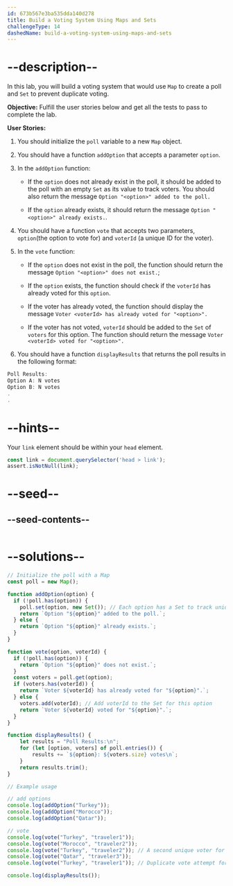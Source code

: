 ```yaml
---
id: 673b567e3ba535dda140d278
title: Build a Voting System Using Maps and Sets
challengeType: 14
dashedName: build-a-voting-system-using-maps-and-sets
---
```


# --description--

In this lab, you will build a voting system that would use `Map` to create a poll and `Set` to prevent duplicate voting.

**Objective:** Fulfill the user stories below and get all the tests to pass to complete the lab. 

**User Stories:**

1. You should initialize the `poll` variable to a new `Map` object.

2. You should have a function `addOption` that accepts a parameter `option`.

3. In the `addOption` function:

   - If the `option` does not already exist in the poll, it should be added to the poll with an empty `Set` as its value to track voters. You should also return the message `Option "<option>" added to the poll.`

   - If the `option` already exists, it should return the message `Option "<option>" already exists.`.

4. You should have a function `vote` that accepts two parameters, `option`(the option to vote for) and `voterId` (a unique ID for the voter).

5. In the `vote` function:

   - If the `option` does not exist in the poll, the function should return the message `Option "<option>" does not exist.`;

   - If the `option` exists, the function should check if the `voterId` has already voted for this `option`.

   - If the voter has already voted, the function should display the message `Voter <voterId> has already voted for "<option>".`

   - If the voter has not voted, `voterId` should be added to the `Set` of `voters` for this option. The function should return the message  `Voter <voterId> voted for "<option>".`

6. You should have a function `displayResults` that returns the poll results in the following format:

```js
Poll Results:
Option A: N votes
Option B: N votes
.
.
```

# --hints--

Your `link` element should be within your `head` element.

```js
const link = document.querySelector('head > link');
assert.isNotNull(link);
```

# --seed--

## --seed-contents--

```js

```

# --solutions--

```js
// Initialize the poll with a Map
const poll = new Map();

function addOption(option) {
  if (!poll.has(option)) {
    poll.set(option, new Set()); // Each option has a Set to track unique voters
    return `Option "${option}" added to the poll.`;
  } else {
    return `Option "${option}" already exists.`;
  }
}

function vote(option, voterId) {
  if (!poll.has(option)) {
    return `Option "${option}" does not exist.`;
  }
  const voters = poll.get(option);
  if (voters.has(voterId)) {
    return `Voter ${voterId} has already voted for "${option}".`;
  } else {
    voters.add(voterId); // Add voterId to the Set for this option
    return `Voter ${voterId} voted for "${option}".`;
  }
}

function displayResults() {
    let results = "Poll Results:\n";
    for (let [option, voters] of poll.entries()) {
        results += `${option}: ${voters.size} votes\n`;
    }
    return results.trim();
}

// Example usage

// add options
console.log(addOption("Turkey"));
console.log(addOption("Morocco"));
console.log(addOption("Qatar"));

// vote
console.log(vote("Turkey", "traveler1"));
console.log(vote("Morocco", "traveler2"));
console.log(vote("Turkey", "traveler2")); // A second unique voter for Option A
console.log(vote("Qatar", "traveler3"));
console.log(vote("Turkey", "traveler1")); // Duplicate vote attempt for voter1 on Option A

console.log(displayResults());
```
